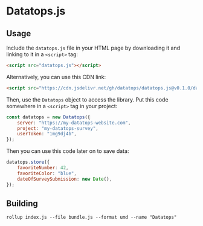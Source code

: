 # Datatops.js

## Usage

Include the `datatops.js` file in your HTML page by downloading it and linking
to it in a `<script>` tag:

```html
<script src="datatops.js"></script>
```

Alternatively, you can use this CDN link:

```html
<script src="https://cdn.jsdelivr.net/gh/datatops/datatops.js@v0.1.0/datatops.js"></script>
```

Then, use the `Datatops` object to access the library. Put this code somewhere in a `<script>` tag in your project:

```js
const datatops = new Datatops({
    server: "https://my-datatops-website.com",
    project: "my-datatops-survey",
    userToken: "1mg9dj4b",
});
```

Then you can use this code later on to save data:

```js
datatops.store({
    favoriteNumber: 42,
    favoriteColor: "blue",
    dateOfSurveySubmission: new Date(),
});
```

## Building

```shell
rollup index.js --file bundle.js --format umd --name "Datatops"
```
